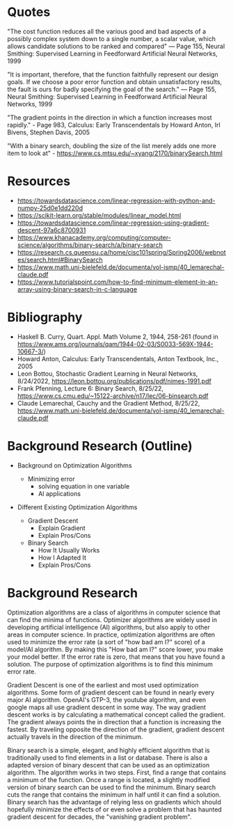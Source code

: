 # Quotes

"The cost function reduces all the various good and bad aspects of a possibly complex system down to a single number, a scalar value, which allows candidate solutions to be ranked and compared" — Page 155, Neural Smithing: Supervised Learning in Feedforward Artificial Neural Networks, 1999

"It is important, therefore, that the function faithfully represent our design goals. If we choose a poor error function and obtain unsatisfactory results, the fault is ours for badly specifying the goal of the search." — Page 155, Neural Smithing: Supervised Learning in Feedforward Artificial Neural Networks, 1999

"The gradient points in the direction in which a function increases most rapidly." - Page 983, Calculus: Early Transcendentals by Howard Anton, Irl Bivens, Stephen Davis, 2005

"With a binary search, doubling the size of the list merely adds one more item to look at" - https://www.cs.mtsu.edu/~xyang/2170/binarySearch.html

# Resources

- https://towardsdatascience.com/linear-regression-with-python-and-numpy-25d0e1dd220d
- https://scikit-learn.org/stable/modules/linear_model.html
- https://towardsdatascience.com/linear-regression-using-gradient-descent-97a6c8700931
- https://www.khanacademy.org/computing/computer-science/algorithms/binary-search/a/binary-search
- https://research.cs.queensu.ca/home/cisc101spring/Spring2006/webnotes/search.html#BinarySearch
- https://www.math.uni-bielefeld.de/documenta/vol-ismp/40_lemarechal-claude.pdf
- https://www.tutorialspoint.com/how-to-find-minimum-element-in-an-array-using-binary-search-in-c-language

# Bibliography

- Haskell B. Curry, Quart. Appl. Math Volume 2, 1944, 258-261 (found in https://www.ams.org/journals/qam/1944-02-03/S0033-569X-1944-10667-3/)
- Howard Anton, Calculus: Early Transcendentals, Anton Textbook, Inc., 2005
- Leon Bottou, Stochastic Gradient Learning in Neural Networks, 8/24/2022, https://leon.bottou.org/publications/pdf/nimes-1991.pdf
- Frank Pfenning, Lecture 6: Binary Search, 8/25/22, https://www.cs.cmu.edu/~15122-archive/n17/lec/06-binsearch.pdf
- Claude Lemarechal, Cauchy and the Gradient Method, 8/25/22, https://www.math.uni-bielefeld.de/documenta/vol-ismp/40_lemarechal-claude.pdf

# Background Research (Outline)

- Background on Optimization Algorithms

  - Minimizing error
    - solving equation in one variable
    - AI applications

- Different Existing Optimization Algorithms
  - Gradient Descent
    - Explain Gradient
    - Explain Pros/Cons
  - Binary Search
    - How It Usually Works
    - How I Adapted It
    - Explain Pros/Cons

# Background Research

Optimization algorithms are a class of algorithms in computer science that can find the minima of functions. Optimizer algorithms are widely used in developing artificial intelligence (AI) algorithms, but also apply to other areas in computer science. In practice, optimization algorithms are often used to minimize the error rate (a sort of "how bad am I?" score) of a model/AI algorithm. By making this "How bad am I?" score lower, you make your model better. If the error rate is zero, that means that you have found a solution. The purpose of optimization algorithms is to find this minimum error rate.

Gradient Descent is one of the earliest and most used optimization algorithms. Some form of gradient descent can be found in nearly every major AI algorithm. OpenAI's GTP-3, the youtube algorithm, and even google maps all use gradient descent in some way. The way gradient descent works is by calculating a mathematical concept called the gradient. The gradient always points the in direction that a function is increasing the fastest. By traveling opposite the direction of the gradient, gradient descent actually travels in the direction of the minimum.

Binary search is a simple, elegant, and highly efficient algorithm that is traditionally used to find elements in a list or database. There is also a adapted version of binary descent that can be used as an optimization algorithm. The algorithm works in two steps. First, find a range that contains a minimum of the function. Once a range is located, a slightly modified version of binary search can be used to find the minimum. Binary search cuts the range that contains the minimum in half until it can find a solution. Binary search has the advantage of relying less on gradients which should hopefully minimize the effects of or even solve a problem that has haunted gradient descent for decades, the "vanishing gradient problem".
